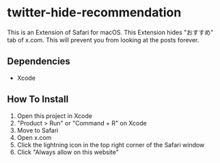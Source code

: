 # twitter-hide-recommendation
This is an Extension of Safari for macOS. This Extension hides "おすすめ" tab of x.com. This will prevent you from looking at the posts forever.

## Dependencies
- Xcode

## How To Install
1. Open this project in Xcode
2. "Product > Run" or "Command + R" on Xcode
3. Move to Safari
4. Open x.com
5. Click the lightning icon in the top right corner of the Safari window
6. Click "Always allow on this website"